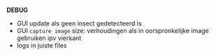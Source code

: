 **DEBUG**
- GUI update als geen insect gedetecteerd is
- GUI `capture image` size: verhoudingen als in oorspronkelijke image gebruiken ipv vierkant
- logs in juiste files

